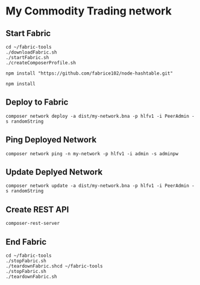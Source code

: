 # My Commodity Trading network

## Start Fabric 
```
cd ~/fabric-tools
./downloadFabric.sh
./startFabric.sh
./createComposerProfile.sh
```
```
npm install "https://github.com/fabrice102/node-hashtable.git"
```
```
npm install
```
## Deploy to Fabric
```
composer network deploy -a dist/my-network.bna -p hlfv1 -i PeerAdmin -s randomString
```
## Ping Deployed Network
```
composer network ping -n my-network -p hlfv1 -i admin -s adminpw
```
## Update Deplyed Network
```
composer network update -a dist/my-network.bna -p hlfv1 -i PeerAdmin -s randomString
```
## Create REST API
```
composer-rest-server
```
## End Fabric
```
cd ~/fabric-tools
./stopFabric.sh
./teardownFabric.shcd ~/fabric-tools
./stopFabric.sh
./teardownFabric.sh
```
